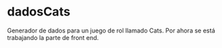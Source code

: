 # dadosCats

Generador de dados para un juego de rol llamado Cats. Por ahora se está trabajando la parte de front end.
